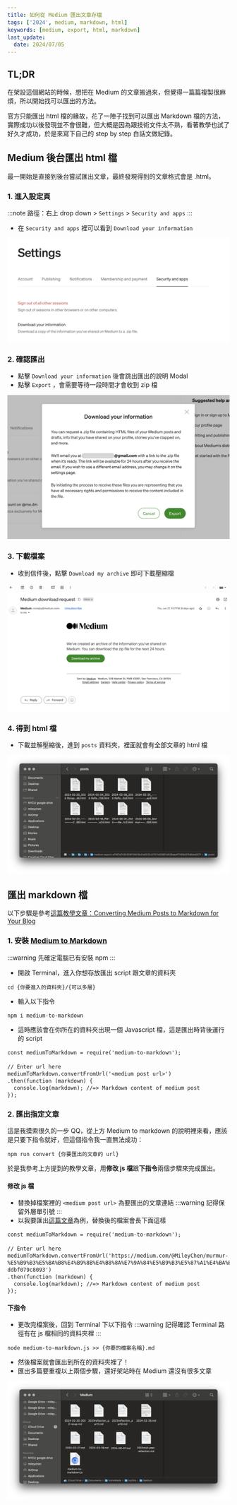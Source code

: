 ```yaml
---
title: 如何從 Medium 匯出文章存檔
tags: ['2024', medium, markdown, html]
keywords: [medium, export, html, markdown]
last_update:
  date: 2024/07/05
---
```

## TL;DR
在架設這個網站的時候，想把在 Medium 的文章搬過來，但覺得一篇篇複製很麻煩，所以開始找可以匯出的方法。

官方只能匯出 html 檔的緣故，花了一陣子找到可以匯出 Markdown 檔的方法，實際成功以後發現並不會很難，但大概是因為跟技術文件太不熟，看著教學也試了好久才成功，於是來寫下自己的 step by step 白話文做紀錄。

## Medium 後台匯出 html 檔

最一開始是直接到後台嘗試匯出文章，最終發現得到的文章格式會是 .html。

### 1. 進入設定頁
:::note 路徑：右上 drop down > `Settings` > `Security and apps`
:::

- 在 `Security and apps` 裡可以看到 `Download your information`

![settings](./settings.png)

### 2. 確認匯出
- 點擊 `Download your information` 後會跳出匯出的說明 Modal
- 點擊 `Export` ，會需要等待一段時間才會收到 zip 檔

![export](./export.png)

### 3. 下載檔案
- 收到信件後，點擊 `Download my archive` 即可下載壓縮檔

![download](./download.png)

### 4. 得到 html 檔
- 下載並解壓縮後，進到 `posts` 資料夾，裡面就會有全部文章的 html 檔

![posts](./posts.png)

## 匯出 markdown 檔
以下步驟是參考[這篇教學文章：Converting Medium Posts to Markdown for Your Blog](https://medium.com/towards-data-science/converting-medium-posts-to-markdown-for-your-blog-5d6830408467)
### 1. 安裝 [Medium to Markdown](https://www.npmjs.com/package/medium-to-markdown?activeTab=readme)
:::warning 先確定電腦已有安裝 npm
:::
- 開啟 Terminal，進入你想存放匯出 script 跟文章的資料夾

```
cd {你要進入的資料夾}/{可以多層}
```

- 輸入以下指令

```
npm i medium-to-markdown
```

- 這時應該會在你所在的資料夾出現一個 Javascript 檔，這是匯出時背後運行的 script

```
const mediumToMarkdown = require('medium-to-markdown');
 
// Enter url here
mediumToMarkdown.convertFromUrl('<medium post url>')
.then(function (markdown) {
  console.log(markdown); //=> Markdown content of medium post
});
```

### 2. 匯出指定文章
這是我摸索很久的一步 QQ，從上方 Medium to markdown 的說明裡來看，應該是只要下指令就好，但這個指令我一直無法成功：

```
npm run convert {你要匯出的文章的 url}
```

於是我參考上方提到的教學文章，用**修改 js 檔**跟**下指令**兩個步驟來完成匯出。

#### 修改 js 檔
- 替換掉檔案裡的 `<medium post url>` 為要匯出的文章連結
:::warning 記得保留外層單引號
:::
- 以我要匯出[這篇文章](https://medium.com/@MileyChen/murmur-%E5%B9%B3%E5%BA%B8%E4%B9%8B%E4%B8%8A%E7%9A%84%E5%B9%B3%E5%87%A1%E4%BA%BA-ddbf079c8093)為例，替換後的檔案會長下面這樣

```
const mediumToMarkdown = require('medium-to-markdown');
 
// Enter url here
mediumToMarkdown.convertFromUrl('https://medium.com/@MileyChen/murmur-%E5%B9%B3%E5%BA%B8%E4%B9%8B%E4%B8%8A%E7%9A%84%E5%B9%B3%E5%87%A1%E4%BA%BA-ddbf079c8093')
.then(function (markdown) {
  console.log(markdown); //=> Markdown content of medium post
});
```

#### 下指令
- 更改完檔案後，回到 Terminal 下以下指令
:::warning 記得確認 Terminal 路徑有在 js 檔相同的資料夾裡
:::

```
node medium-to-markdown.js >> {你要的檔案名稱}.md
```

- 然後檔案就會匯出到所在的資料夾裡了！
- 匯出多篇要重複以上兩個步驟，還好架站時在 Medium 還沒有很多文章

![md-download](./md-download.png)